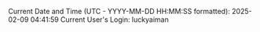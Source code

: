 Current Date and Time (UTC - YYYY-MM-DD HH:MM:SS formatted): 2025-02-09 04:41:59
Current User's Login: luckyaiman
